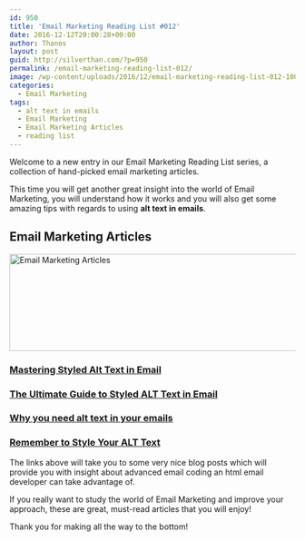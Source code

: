```yaml
---
id: 950
title: 'Email Marketing Reading List #012'
date: 2016-12-12T20:00:28+00:00
author: Thanos
layout: post
guid: http://silverthan.com/?p=950
permalink: /email-marketing-reading-list-012/
image: /wp-content/uploads/2016/12/email-marketing-reading-list-012-100x100.jpg
categories:
  - Email Marketing
tags:
  - alt text in emails
  - Email Marketing
  - Email Marketing Articles
  - reading list
---
```

Welcome to a new entry in our Email Marketing Reading List series, a collection of hand-picked email marketing articles.

This time you will get another great insight into the world of Email Marketing, you will understand how it works and you will also get some amazing tips with regards to using **alt text in emails**.

## Email Marketing Articles

<img class="alignnone size-full wp-image-946" src="http://silverthan.com/wp-content/uploads/2016/12/email-marketing-articles.jpg" alt="Email Marketing Articles" width="535" height="171" srcset="http://silverthan.com/wp-content/uploads/2016/12/email-marketing-articles.jpg 535w, http://silverthan.com/wp-content/uploads/2016/12/email-marketing-articles-300x96.jpg 300w" sizes="(max-width: 535px) 100vw, 535px" /> 

### [Mastering Styled Alt Text in Email](https://www.emailonacid.com/blog/article/email-development/mastering-alt-text-in-email)

### [The Ultimate Guide to Styled ALT Text in Email](https://litmus.com/blog/the-ultimate-guide-to-styled-alt-text-in-email)

### [Why you need alt text in your emails](https://www.campaignmonitor.com/resources/guides/alt-text-in-email/)

### [Remember to Style Your ALT Text](https://webdesign.tutsplus.com/articles/quick-tip-remember-to-style-your-alt-text--webdesign-12928)

The links above will take you to some very nice blog posts which will provide you with insight about advanced email coding an html email developer can take advantage of.

If you really want to study the world of Email Marketing and improve your approach, these are great, must-read articles that you will enjoy!

Thank you for making all the way to the bottom!